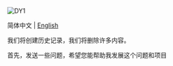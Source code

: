 ![DY1](https://raw.githubusercontent.com/DedicationTechnology/picgo/master/img/DY1.png)

简体中文 | [English](./readme.md)

我们将创建历史记录，我们将删除许多内容。

首先，发送一些问题，希望您能帮助我发展这个问题和项目